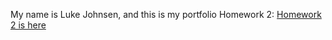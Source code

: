 My name is Luke Johnsen, and this is my portfolio
Homework 2: [ Homework 2 is here ](Homework_2.html)
